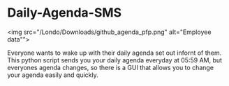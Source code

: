 # Daily-Agenda-SMS
<img src="/Londo/Downloads/github_agenda_pfp.png" alt="Employee data"">


Everyone wants to wake up with their daily agenda set out infornt of them. This python script sends you your daily agenda everyday at 05:59 AM, but everyones agenda changes, so there is a GUI that allows you to change your agenda easily and quickly.
